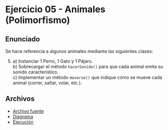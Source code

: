 # Ejercicio 05 - Animales (Polimorfismo)

## Enunciado

Se hace referencia a algunos animales mediante las siguientes clases:

5. a) Instanciar 1 Perro, 1 Gato y 1 Pájaro.  
   b) Sobrecargar el método `hacerSonido()` para que cada animal emita su sonido característico.  
   c) Implementar un método `moverse()` que indique cómo se mueve cada animal (correr, saltar, volar, etc.).

## Archivos

- [Archivo fuente](./Universidad.java)
- [Diagrama](./image.png)
- [Ejecución](./img.png)
